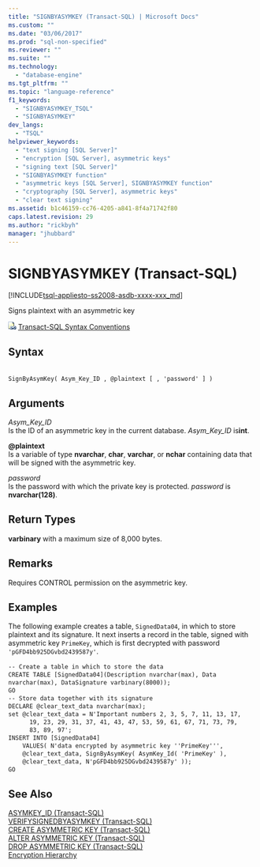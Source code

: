 ```yaml
---
title: "SIGNBYASYMKEY (Transact-SQL) | Microsoft Docs"
ms.custom: ""
ms.date: "03/06/2017"
ms.prod: "sql-non-specified"
ms.reviewer: ""
ms.suite: ""
ms.technology: 
  - "database-engine"
ms.tgt_pltfrm: ""
ms.topic: "language-reference"
f1_keywords: 
  - "SIGNBYASYMKEY_TSQL"
  - "SIGNBYASYMKEY"
dev_langs: 
  - "TSQL"
helpviewer_keywords: 
  - "text signing [SQL Server]"
  - "encryption [SQL Server], asymmetric keys"
  - "signing text [SQL Server]"
  - "SIGNBYASYMKEY function"
  - "asymmetric keys [SQL Server], SIGNBYASYMKEY function"
  - "cryptography [SQL Server], asymmetric keys"
  - "clear text signing"
ms.assetid: b1c46159-cc76-4205-a841-8f4a71742f80
caps.latest.revision: 29
ms.author: "rickbyh"
manager: "jhubbard"
---
```

# SIGNBYASYMKEY (Transact-SQL)
[!INCLUDE[tsql-appliesto-ss2008-asdb-xxxx-xxx_md](../../relational-databases/import-export/includes/tsql-appliesto-ss2008-asdb-xxxx-xxx-md.md)]

  Signs plaintext with an asymmetric key  
  
 ![Topic link icon](../../a9notintoc/media/topic-link.gif "Topic link icon") [Transact-SQL Syntax Conventions](../../t-sql/language-elements/transact-sql-syntax-conventions-transact-sql.md)  
  
## Syntax  
  
```  
  
SignByAsymKey( Asym_Key_ID , @plaintext [ , 'password' ] )  
```  
  
## Arguments  
 *Asym_Key_ID*  
 Is the ID of an asymmetric key in the current database. *Asym_Key_ID* is**int**.  
  
 **@plaintext**  
 Is a variable of type **nvarchar**, **char**, **varchar**, or **nchar** containing data that will be signed with the asymmetric key.  
  
 *password*  
 Is the password with which the private key is protected. *password* is **nvarchar(128)**.  
  
## Return Types  
 **varbinary** with a maximum size of 8,000 bytes.  
  
## Remarks  
 Requires CONTROL permission on the asymmetric key.  
  
## Examples  
 The following example creates a table, `SignedData04`, in which to store plaintext and its signature. It next inserts a record in the table, signed with asymmetric key `PrimeKey`, which is first decrypted with password `'pGFD4bb925DGvbd2439587y'`.  
  
```  
-- Create a table in which to store the data  
CREATE TABLE [SignedData04](Description nvarchar(max), Data nvarchar(max), DataSignature varbinary(8000));  
GO  
-- Store data together with its signature  
DECLARE @clear_text_data nvarchar(max);  
set @clear_text_data = N'Important numbers 2, 3, 5, 7, 11, 13, 17,   
      19, 23, 29, 31, 37, 41, 43, 47, 53, 59, 61, 67, 71, 73, 79,  
      83, 89, 97';  
INSERT INTO [SignedData04]   
    VALUES( N'data encrypted by asymmetric key ''PrimeKey''',  
    @clear_text_data, SignByAsymKey( AsymKey_Id( 'PrimeKey' ),  
    @clear_text_data, N'pGFD4bb925DGvbd2439587y' ));  
GO  
```  
  
## See Also  
 [ASYMKEY_ID &#40;Transact-SQL&#41;](../../t-sql/functions/asymkey-id-transact-sql.md)   
 [VERIFYSIGNEDBYASYMKEY &#40;Transact-SQL&#41;](../../t-sql/functions/verifysignedbyasymkey-transact-sql.md)   
 [CREATE ASYMMETRIC KEY &#40;Transact-SQL&#41;](../../t-sql/statements/create-asymmetric-key-transact-sql.md)   
 [ALTER ASYMMETRIC KEY &#40;Transact-SQL&#41;](../../t-sql/statements/alter-asymmetric-key-transact-sql.md)   
 [DROP ASYMMETRIC KEY &#40;Transact-SQL&#41;](../../t-sql/statements/drop-asymmetric-key-transact-sql.md)   
 [Encryption Hierarchy](../../relational-databases/security/encryption/encryption-hierarchy.md)  
  
  